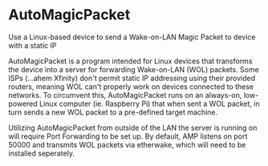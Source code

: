 # AutoMagicPacket
Use a Linux-based device to send a Wake-on-LAN Magic Packet to device with a static IP 

AutoMagicPacket is a program intended for Linux devices that transforms the device into a server for forwarding Wake-on-LAN (WOL) packets. Some ISPs (...ahem Xfinity) don't permit static IP addressing using their provided routers, meaning WOL can't properly work on devices connected to these networks. To circumvent this, AutoMagicPacket runs on an always-on, low-powered Linux computer (ie. Raspberry Pi) that when sent a WOL packet, in turn sends a new WOL packet to a pre-defined target machine. 

Utilizing AutoMagicPacket from outside of the LAN the server is running on will require Port Forwarding to be set up. By default, AMP listens on port 50000 and transmits WOL packets via etherwake, which will need to be installed seperately.
